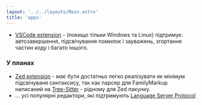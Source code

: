 ```yaml
---
layout: '../../layouts/Main.astro'
title: 'apps'
---
```


* [VSCode extension](/familymarkup-1.8.0.vsix) - (покищо тільки Windows та Linux) підтримує: автозавершення, підсвічування помилок і зауважень, згортання частин коду і багато іншого.

### У планах

* [Zed extension](https://zed.dev/extensions) - має бути достатньо легко реалізувати як мінімум підсвічуваня синтаксису, так как парсер для FamilyMarkup написаний на [Tree-Sitter](https://tree-sitter.github.io/tree-sitter/) - рідному для Zed пакунку.
* ... усі популярні редактори, які підтримують [Language Server Protocol](https://microsoft.github.io/language-server-protocol/)